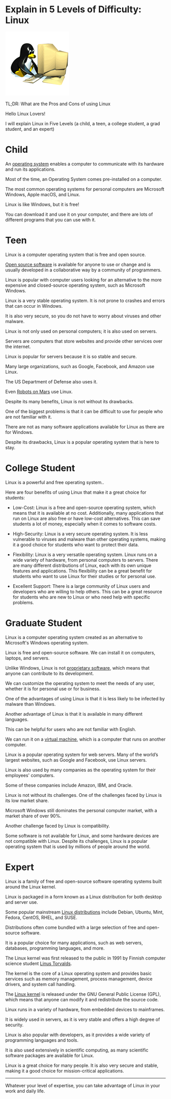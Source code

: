 # Explain in 5 Levels of Difficulty: Linux

![Explain in 5 Levels of Difficulty: Linux](desktop_e3c7693a-095c-42c0-a832-08d084eb0b8c.gif)

TL;DR: What are the Pros and Cons of using Linux

Hello Linux Lovers!

I will explain Linux in Five Levels (a child, a teen, a college student, a grad student, and an expert)

# Child

An [operating system](https://en.wikipedia.org/wiki/Operating_system) enables a computer to communicate with its hardware and run its applications. 

Most of the time, an Operating System comes pre-installed on a computer. 

The most common operating systems for personal computers are Microsoft Windows, Apple macOS, and Linux.

Linux is like Windows, but it is free!

You can download it and use it on your computer, and there are lots of different programs that you can use with it.

# Teen

Linux is a computer operating system that is free and open source.

[Open source software](https://en.wikipedia.org/wiki/Open_source) is available for anyone to use or change and is usually developed in a collaborative way by a community of programmers.

Linux is popular with computer users looking for an alternative to the more expensive and closed-source operating system, such as Microsoft Windows.

Linux is a very stable operating system. It is not prone to crashes and errors that can occur in Windows. 

It is also very secure, so you do not have to worry about viruses and other malware.

Linux is not only used on personal computers; it is also used on servers.

Servers are computers that store websites and provide other services over the internet.

Linux is popular for servers because it is so stable and secure. 

Many large organizations, such as Google, Facebook, and Amazon use Linux.

The US Department of Defense also uses it.

Even [Robots on Mars](https://www.pcmag.com/news/linux-is-now-on-mars-thanks-to-nasas-perseverance-rover) use Linux.

Despite its many benefits, Linux is not without its drawbacks. 

One of the biggest problems is that it can be difficult to use for people who are not familiar with it.

There are not as many software applications available for Linux as there are for Windows.

Despite its drawbacks, Linux is a popular operating system that is here to stay.

# College Student

Linux is a powerful and free operating system..

Here are four benefits of using Linux that make it a great choice for students:

- Low-Cost: Linux is a free and open-source operating system, which means that it is available at no cost. 
Additionally, many applications that run on Linux are also free or have low-cost alternatives. This can save students a lot of money, especially when it comes to software costs.

- High-Security: Linux is a very secure operating system. It is less vulnerable to viruses and malware than other operating systems, making it a good choice for students who want to protect their data.

- Flexibility: Linux is a very versatile operating system. Linux runs on a wide variety of hardware, from personal computers to servers. There are many different distributions of Linux, each with its own unique features and applications. 
This flexibility can be a great benefit for students who want to use Linux for their studies or for personal use.

- Excellent Support: There is a large community of Linux users and developers who are willing to help others. This can be a great resource for students who are new to Linux or who need help with specific problems.

# Graduate Student

Linux is a computer operating system created as an alternative to Microsoft's Windows operating system.

Linux is free and open-source software. We can install it on computers, laptops, and servers.

Unlike Windows, Linux is not [proprietary software](https://en.wikipedia.org/wiki/Proprietary_software), which means that anyone can contribute to its development.

We can customize the operating system to meet the needs of any user, whether it is for personal use or for business.

One of the advantages of using Linux is that it is less likely to be infected by malware than Windows.

Another advantage of Linux is that it is available in many different languages.

This can be helpful for users who are not familiar with English. 

We can run it on a [virtual machine](https://en.wikipedia.org/wiki/Virtual_machine), which is a computer that runs on another computer. 

Linux is a popular operating system for web servers. Many of the world’s largest websites, such as Google and Facebook, use Linux servers.

Linux is also used by many companies as the operating system for their employees' computers. 

Some of these companies include Amazon, IBM, and Oracle. 

Linux is not without its challenges. One of the challenges faced by Linux is its low market share.

Microsoft Windows still dominates the personal computer market, with a market share of over 90%. 

Another challenge faced by Linux is compatibility.

Some software is not available for Linux, and some hardware devices are not compatible with Linux. Despite its challenges, Linux is a popular operating system that is used by millions of people around the world.

# Expert

Linux is a family of free and open-source software operating systems built around the Linux kernel. 

Linux is packaged in a form known as a Linux distribution for both desktop and server use. 

Some popular mainstream [Linux distributions](https://en.wikipedia.org/wiki/Linux_distribution) include Debian, Ubuntu, Mint, Fedora, CentOS, RHEL, and SUSE.

Distributions often come bundled with a large selection of free and open-source software.

It is a popular choice for many applications, such as web servers, databases, programming languages, and more.

The Linux kernel was first released to the public in 1991 by Finnish computer science student [Linus Torvalds](https://en.wikipedia.org/wiki/Linus_Torvalds).

The kernel is the core of a Linux operating system and provides basic services such as memory management, process management, device drivers, and system call handling. 

The [Linux kernel](https://en.wikipedia.org/wiki/Linux_kernel) is released under the GNU General Public License (GPL), which means that anyone can modify it and redistribute the source code. 

Linux runs in a variety of hardware, from embedded devices to mainframes. 

It is widely used in servers, as it is very stable and offers a high degree of security. 

Linux is also popular with developers, as it provides a wide variety of programming languages and tools. 

It is also used extensively in scientific computing, as many scientific software packages are available for Linux.

Linux is a great choice for many people. It is also very secure and stable, making it a good choice for mission-critical applications.

---

Whatever your level of expertise, you can take advantage of Linux in your work and daily life.




